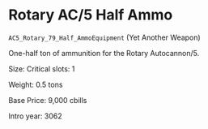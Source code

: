 # Rotary AC/5 Half Ammo

`AC5_Rotary_79_Half_AmmoEquipment` (Yet Another Weapon)

One-half ton of ammunition for the Rotary Autocannon/5.

Size: Critical slots: 1

Weight: 0.5 tons

Base Price: 9,000 cbills

Intro year: 3062

